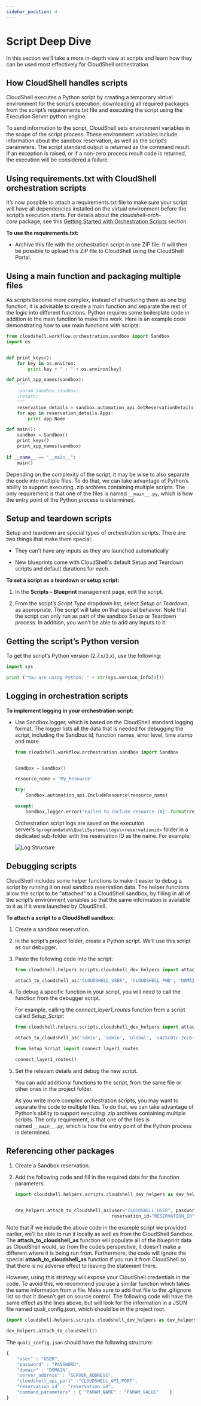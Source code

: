 ```yaml
---
sidebar_position: 4
---
```


# Script Deep Dive

In this section we’ll take a more in-depth view at scripts and learn how they can be used most effectively for CloudShell orchestration.

## How CloudShell handles scripts

CloudShell executes a Python script by creating a temporary virtual environment for the script’s execution, downloading all required packages from the script’s requirements.txt file and executing the script using the Execution Server python engine.

To send information to the script, CloudShell sets environment variables in the scope of the script process. These environment variables include information about the sandbox reservation, as well as the script’s parameters. The script standard output is returned as the command result. If an exception is raised, or if a non-zero process result code is returned, the execution will be considered a failure.

## Using requirements.txt with CloudShell orchestration scripts

It’s now possible to attach a requirements.txt file to make sure your script will have all dependencies installed on the virtual environment before the script’s execution starts. For details about the *cloudshell-orch-core* package, see this [Getting Started with Orchestration Scripts](./getting-started-with-orch-scripts.md) section.

**To use the requirements.txt:**

- Archive this file with the orchestration script in one ZIP file. It will then be possible to upload this ZIP file to CloudShell using the CloudShell Portal.
    

## Using a main function and packaging multiple files

As scripts become more complex, instead of structuring them as one big function, it is advisable to create a main function and separate the rest of the logic into different functions. Python requires some boilerplate code in addition to the main function to make this work. Here is an example code demonstrating how to use main functions with scripts:

```python
from cloudshell.workflow.orchestration.sandbox import Sandbox
import os


def print_keys():
    for key in os.environ:
        print key + " : " + os.environ[key]

def print_app_names(sandbox):
    """
    :param Sandbox sandbox:
    :return:
    """
    reservation_details = sandbox.automation_api.GetReservationDetails(sandbox.id).ReservationDescription
    for app in reservation_details.Apps:
        print app.Name

def main():
    sandbox = Sandbox()
    print_keys()
    print_app_names(sandbox)
 
if __name__ == "__main__":
    main()
```

Depending on the complexity of the script, it may be wise to also separate the code into multiple files. To do that, we can take advantage of Python’s ability to support executing .zip archives containing multiple scripts. The only requirement is that one of the files is named `__main__.py`, which is how the entry point of the Python process is determined.

## Setup and teardown scripts

Setup and teardown are special types of orchestration scripts. There are two things that make them special:

- They can’t have any inputs as they are launched automatically
    
- New blueprints come with CloudShell's default Setup and Teardown scripts and default durations for each.
    
**To set a script as a teardown or setup script:**

1. In the **Scripts - Blueprint** management page, edit the script.
    
2. From the script’s *Script Type* dropdown list, select *Setup* or *Teardown*, as appropriate. The script will take on that special behavior. Note that the script can only run as part of the sandbox Setup or Teardown process. In addition, you won’t be able to add any inputs to it.
    

## Getting the script’s Python version

To get the script’s Python version (2.7.x/3.x), use the following:

```python
import sys

print ("You are using Python: " + str(sys.version_info[0]))
```

## Logging in orchestration scripts

**To implement logging in your orchestration script:**

- Use Sandbox.logger, which is based on the CloudShell standard logging format. The logger lists all the data that is needed for debugging the script, including the Sandbox id, function names, error level, time stamp and more.
    
    ```python
    from cloudshell.workflow.orchestration.sandbox import Sandbox
    
    
    Sandbox = Sandbox()
    
    resource_name = 'My_Resource'
    
    try:
        Sandbox.automation_api.IncludeResource(resource_name)
    
    except:
        Sandbox.logger.error('Failed to include resource {0}'.format(resource_name))
    ```
    
    Orchestration script logs are saved on the execution server’s `%programdata%\QualiSystems\logs\<reservationid>` folder in a dedicated sub-folder with the reservation ID as the name. For example:
    
    ![Log Structure](/Images/Devguide-orchestration-scripts/Scripts-Deep-Dive_558x109.png)
    

## Debugging scripts

CloudShell includes some helper functions to make it easier to debug a script by running it on real sandbox reservation data. The helper functions allow the script to be "attached” to a CloudShell sandbox, by filling in all of the script’s environment variables so that the same information is available to it as if it were launched by CloudShell.

**To attach a script to a CloudShell sandbox:**

1. Create a sandbox reservation.
    
2. In the script’s project folder, create a Python script. We’ll use this script as our debugger.
    
3. Paste the following code into the script:
    
    ```python
    from cloudshell.helpers.scripts.cloudshell_dev_helpers import attach_to_cloudshell_as
    
    attach_to_cloudshell_as('CLOUDSHELL_USER', 'CLOUDSHELL_PWD', 'DOMAIN', 'RESERVATION_ID', 'SERVER_ADDRESS')
    ```
    
4. To debug a specific function in your script, you will need to call the function from the debugger script.
    
    For example, calling the *connect\_layer1\_routes* function from a script called *Setup\_Script*:
    
    ```python
    from cloudshell.helpers.scripts.cloudshell_dev_helpers import attach_to_cloudshell_as
    
    attach_to_cloudshell_as('admin', 'admin', 'Global', 'c425c01c-2cc6-4a3a-bb45-d357be6c294f', '192.168.42.125')
    
    from Setup_Script import connect_layer1_routes
    
    connect_layer1_routes()
    ```
    
5. Set the relevant details and debug the new script.
    
    You can add additional functions to the script, from the same file or other ones in the project folder.
    
    As you write more complex orchestration scripts, you may want to separate the code to multiple files. To do that, we can take advantage of Python’s ability to support executing .zip archives containing multiple scripts. The only requirement, is that one of the files is named *`__main__.py`*, which is how the entry point of the Python process is determined.
    

## Referencing other packages

1. Create a Sandbox reservation.
    
2. Add the following code and fill in the required data for the function parameters.
    
    ```python
    import cloudshell.helpers.scripts.cloudshell_dev_helpers as dev_helpers
    
    						
    dev_helpers.attach_to_cloudshell_as(user="CLOUDSHELL_USER", password="CLOUDSHELL_PWD", domain="DOMAIN",
                                        reservation_id="RESERVATION_ID", server_address="ADDRESS", command_parameters={"NAME":"VALUE"})
    ```
    

Note that if we include the above code in the example script we provided earlier, we’ll be able to run it locally as well as from the CloudShell Sandbox. The **attach\_to\_cloudshell\_as** function will populate all of the blueprint data as CloudShell would, so from the code’s perspective, it doesn’t make a different where it is being run from. Furthermore, the code will ignore the special **attach\_to\_cloudshell\_as** function if you run it from CloudShell so that there is no adverse effect to leaving the statement there.

However, using this strategy will expose your CloudShell credentials in the code. To avoid this, we recommend you use a similar function which takes the same information from a file. Make sure to add that file to the .gitignore list so that it doesn’t get on source control. The following code will have the same effect as the lines above, but will look for the information in a JSON file named quali\_config.json, which should be in the project root.

```python
import cloudshell.helpers.scripts.cloudshell_dev_helpers as dev_helpers

dev_helpers.attach_to_cloudshell()
```

The `quali_config.json` should have the following structure:

```javascript
{
    "user" : "USER",
    "password" : "PASSWORD",
    "domain" : "DOMAIN",
    "server_address" : "SERVER_ADDRESS",
    "cloudshell_api_port" :"CLOUDSHELL_API_PORT",
    "reservation_id" : "reservation_id",
    "command_parameters" : { "PARAM_NAME" : "PARAM_VALUE"    }
}
```
